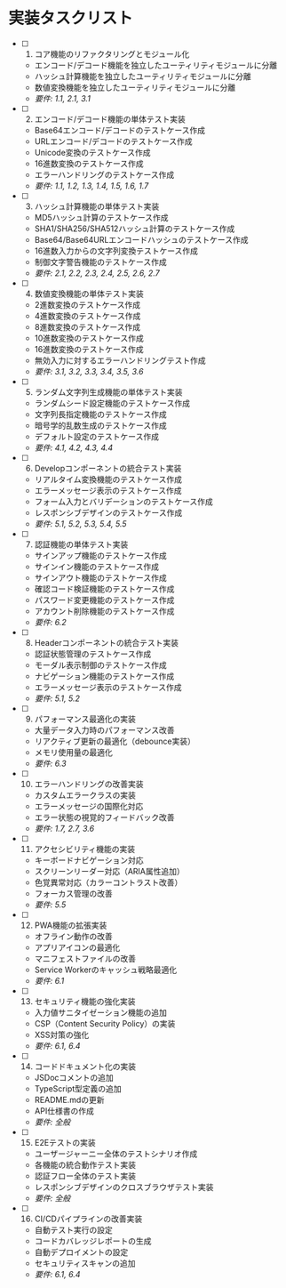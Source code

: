 # 実装タスクリスト

- [ ] 1. コア機能のリファクタリングとモジュール化
  - エンコード/デコード機能を独立したユーティリティモジュールに分離
  - ハッシュ計算機能を独立したユーティリティモジュールに分離
  - 数値変換機能を独立したユーティリティモジュールに分離
  - _要件: 1.1, 2.1, 3.1_

- [ ] 2. エンコード/デコード機能の単体テスト実装
  - Base64エンコード/デコードのテストケース作成
  - URLエンコード/デコードのテストケース作成
  - Unicode変換のテストケース作成
  - 16進数変換のテストケース作成
  - エラーハンドリングのテストケース作成
  - _要件: 1.1, 1.2, 1.3, 1.4, 1.5, 1.6, 1.7_

- [ ] 3. ハッシュ計算機能の単体テスト実装
  - MD5ハッシュ計算のテストケース作成
  - SHA1/SHA256/SHA512ハッシュ計算のテストケース作成
  - Base64/Base64URLエンコードハッシュのテストケース作成
  - 16進数入力からの文字列変換テストケース作成
  - 制御文字警告機能のテストケース作成
  - _要件: 2.1, 2.2, 2.3, 2.4, 2.5, 2.6, 2.7_

- [ ] 4. 数値変換機能の単体テスト実装
  - 2進数変換のテストケース作成
  - 4進数変換のテストケース作成
  - 8進数変換のテストケース作成
  - 10進数変換のテストケース作成
  - 16進数変換のテストケース作成
  - 無効入力に対するエラーハンドリングテスト作成
  - _要件: 3.1, 3.2, 3.3, 3.4, 3.5, 3.6_

- [ ] 5. ランダム文字列生成機能の単体テスト実装
  - ランダムシード設定機能のテストケース作成
  - 文字列長指定機能のテストケース作成
  - 暗号学的乱数生成のテストケース作成
  - デフォルト設定のテストケース作成
  - _要件: 4.1, 4.2, 4.3, 4.4_

- [ ] 6. Developコンポーネントの統合テスト実装
  - リアルタイム変換機能のテストケース作成
  - エラーメッセージ表示のテストケース作成
  - フォーム入力とバリデーションのテストケース作成
  - レスポンシブデザインのテストケース作成
  - _要件: 5.1, 5.2, 5.3, 5.4, 5.5_

- [ ] 7. 認証機能の単体テスト実装
  - サインアップ機能のテストケース作成
  - サインイン機能のテストケース作成
  - サインアウト機能のテストケース作成
  - 確認コード検証機能のテストケース作成
  - パスワード変更機能のテストケース作成
  - アカウント削除機能のテストケース作成
  - _要件: 6.2_

- [ ] 8. Headerコンポーネントの統合テスト実装
  - 認証状態管理のテストケース作成
  - モーダル表示制御のテストケース作成
  - ナビゲーション機能のテストケース作成
  - エラーメッセージ表示のテストケース作成
  - _要件: 5.1, 5.2_

- [ ] 9. パフォーマンス最適化の実装
  - 大量データ入力時のパフォーマンス改善
  - リアクティブ更新の最適化（debounce実装）
  - メモリ使用量の最適化
  - _要件: 6.3_

- [ ] 10. エラーハンドリングの改善実装
  - カスタムエラークラスの実装
  - エラーメッセージの国際化対応
  - エラー状態の視覚的フィードバック改善
  - _要件: 1.7, 2.7, 3.6_

- [ ] 11. アクセシビリティ機能の実装
  - キーボードナビゲーション対応
  - スクリーンリーダー対応（ARIA属性追加）
  - 色覚異常対応（カラーコントラスト改善）
  - フォーカス管理の改善
  - _要件: 5.5_

- [ ] 12. PWA機能の拡張実装
  - オフライン動作の改善
  - アプリアイコンの最適化
  - マニフェストファイルの改善
  - Service Workerのキャッシュ戦略最適化
  - _要件: 6.1_

- [ ] 13. セキュリティ機能の強化実装
  - 入力値サニタイゼーション機能の追加
  - CSP（Content Security Policy）の実装
  - XSS対策の強化
  - _要件: 6.1, 6.4_

- [ ] 14. コードドキュメント化の実装
  - JSDocコメントの追加
  - TypeScript型定義の追加
  - README.mdの更新
  - API仕様書の作成
  - _要件: 全般_

- [ ] 15. E2Eテストの実装
  - ユーザージャーニー全体のテストシナリオ作成
  - 各機能の統合動作テスト実装
  - 認証フロー全体のテスト実装
  - レスポンシブデザインのクロスブラウザテスト実装
  - _要件: 全般_

- [ ] 16. CI/CDパイプラインの改善実装
  - 自動テスト実行の設定
  - コードカバレッジレポートの生成
  - 自動デプロイメントの設定
  - セキュリティスキャンの追加
  - _要件: 6.1, 6.4_
